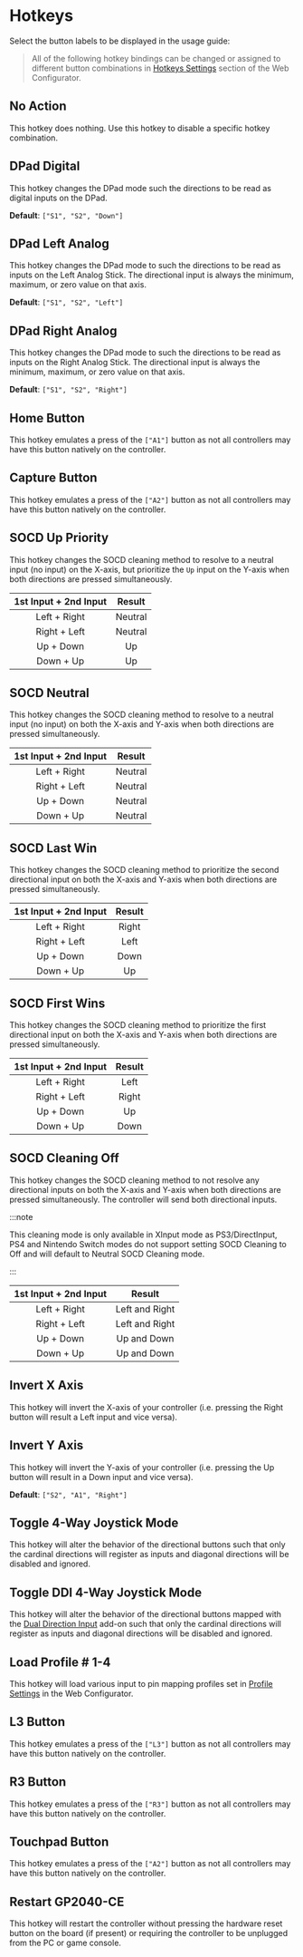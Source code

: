 # Hotkeys

Select the button labels to be displayed in the usage guide: <label-selector></label-selector>

> All of the following hotkey bindings can be changed or assigned to different button combinations in [Hotkeys Settings](web-configurator.md#hotkey-settings) section of the Web Configurator.

## No Action

This hotkey does nothing. Use this hotkey to disable a specific hotkey combination.

## DPad Digital

This hotkey changes the DPad mode such the directions to be read as digital inputs on the DPad.

**Default**: `["S1", "S2", "Down"]`

## DPad Left Analog

This hotkey changes the DPad mode to such the directions to be read as inputs on the Left Analog Stick. The directional input is always the minimum, maximum, or zero value on that axis.

**Default**: `["S1", "S2", "Left"]`

## DPad Right Analog

This hotkey changes the DPad mode to such the directions to be read as inputs on the Right Analog Stick. The directional input is always the minimum, maximum, or zero value on that axis.

**Default**: `["S1", "S2", "Right"]`

## Home Button

This hotkey emulates a press of the `["A1"]` button as not all controllers may have this button natively on the controller.

## Capture Button

This hotkey emulates a press of the `["A2"]` button as not all controllers may have this button natively on the controller.

## SOCD Up Priority

This hotkey changes the SOCD cleaning method to resolve to a neutral input (no input) on the X-axis, but prioritize the `Up` input on the Y-axis when both directions are pressed simultaneously. 

| 1st Input + 2nd Input |  Result |
|:---------------------:|:-------:|
|      Left + Right     | Neutral |
|      Right + Left     | Neutral |
|       Up + Down       |    Up   |
|       Down + Up       |    Up   |

## SOCD Neutral

This hotkey changes the SOCD cleaning method to resolve to a neutral input (no input) on both the X-axis and Y-axis when both directions are pressed simultaneously. 

| 1st Input + 2nd Input |  Result |
|:---------------------:|:-------:|
|      Left + Right     | Neutral |
|      Right + Left     | Neutral |
|       Up + Down       | Neutral |
|       Down + Up       | Neutral |

## SOCD Last Win

This hotkey changes the SOCD cleaning method to prioritize the second directional input on both the X-axis and Y-axis when both directions are pressed simultaneously. 

| 1st Input + 2nd Input | Result |
|:---------------------:|:------:|
|      Left + Right     |  Right |
|      Right + Left     |  Left  |
|       Up + Down       |  Down  |
|       Down + Up       |   Up   |

## SOCD First Wins

This hotkey changes the SOCD cleaning method to prioritize the first directional input on both the X-axis and Y-axis when both directions are pressed simultaneously. 

| 1st Input + 2nd Input | Result |
|:---------------------:|:------:|
|      Left + Right     |  Left  |
|      Right + Left     |  Right |
|       Up + Down       |   Up   |
|       Down + Up       |  Down  |

## SOCD Cleaning Off

This hotkey changes the SOCD cleaning method to not resolve any directional inputs on both the X-axis and Y-axis when both directions are pressed simultaneously. The controller will send both directional inputs. 

:::note

This cleaning mode is only available in XInput mode as PS3/DirectInput, PS4 and Nintendo Switch modes do not support setting SOCD Cleaning to Off and will default to Neutral SOCD Cleaning mode.

:::

| 1st Input + 2nd Input |     Result     |
|:---------------------:|:--------------:|
|      Left + Right     | Left and Right |
|      Right + Left     | Left and Right |
|       Up + Down       |   Up and Down  |
|       Down + Up       |   Up and Down  |

## Invert X Axis

This hotkey will invert the X-axis of your controller (i.e. pressing the Right button will result a Left input and vice versa).

## Invert Y Axis

This hotkey will invert the Y-axis of your controller (i.e. pressing the Up button will result in a Down input and vice versa).

**Default**: `["S2", "A1", "Right"]`

## Toggle 4-Way Joystick Mode

This hotkey will alter the behavior of the directional buttons such that only the cardinal directions will register as inputs and diagonal directions will be disabled and ignored.

## Toggle DDI 4-Way Joystick Mode

This hotkey will alter the behavior of the directional buttons mapped with the [Dual Direction Input](/add-ons/dual-direction-input) add-on such that only the cardinal directions will register as inputs and diagonal directions will be disabled and ignored.

## Load Profile # 1-4

This hotkey will load various input to pin mapping profiles set in [Profile Settings](web-configurator#profile-settings) in the Web Configurator.

## L3 Button

This hotkey emulates a press of the `["L3"]` button as not all controllers may have this button natively on the controller.

## R3 Button

This hotkey emulates a press of the `["R3"]` button as not all controllers may have this button natively on the controller.

## Touchpad Button

This hotkey emulates a press of the `["A2"]` button as not all controllers may have this button natively on the controller.

## Restart GP2040-CE

This hotkey will restart the controller without pressing the hardware reset button on the board (if present) or requiring the controller to be unplugged from the PC or game console.